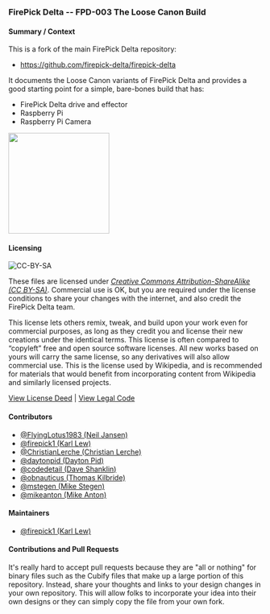 ### FirePick Delta -- FPD-003 The Loose Canon Build

#### Summary / Context

This is a fork of the main FirePick Delta repository:
* https://github.com/firepick-delta/firepick-delta

It documents the Loose Canon variants of FirePick Delta and provides a good starting point for a simple, bare-bones build that has:

* FirePick Delta drive and effector
* Raspberry Pi
* Raspberry Pi Camera

<a href="https://github.com/firepick1/FPD-LooseCanon/blob/dev/images/FPD-003.jpg"><img src="https://github.com/firepick1/FPD-LooseCanon/blob/dev/images/FPD-003.jpg" height=200px></a>

#### Licensing

![CC-BY-SA](http://upload.wikimedia.org/wikipedia/commons/thumb/d/d0/CC-BY-SA_icon.svg/320px-CC-BY-SA_icon.svg.png)

These files are licensed under [*Creative Commons Attribution-ShareAlike (CC BY-SA)*](https://creativecommons.org/licenses/by-sa/4.0/legalcode).  Commercial use is OK, but you are required under the license conditions to share your changes with the internet, and also credit the FirePick Delta team.


This license lets others remix, tweak, and build upon your work even for commercial purposes, as long as they credit you and license their new creations under the identical terms. This license is often compared to “copyleft” free and open source software licenses. All new works based on yours will carry the same license, so any derivatives will also allow commercial use. This is the license used by Wikipedia, and is recommended for materials that would benefit from incorporating content from Wikipedia and similarly licensed projects. 

[View License Deed](http://creativecommons.org/licenses/by-sa/4.0/) | [View Legal Code](https://creativecommons.org/licenses/by-sa/4.0/legalcode)

#### Contributors
* [@FlyingLotus1983 (Neil Jansen)](https://github.com/FlyingLotus1983)
* [@firepick1 (Karl Lew)](https://github.com/firepick1)
* [@ChristianLerche (Christian Lerche)](https://github.com/ChristianLerche)
* [@daytonpid (Dayton Pid)](https://github.com/daytonpid)
* [@codedetail (Dave Shanklin)](https://github.com/codedetail)
* [@obnauticus (Thomas Kilbride)](https://github.com/obnauticus)
* [@mstegen (Mike Stegen)](https://github.com/mstegen)
* [@mikeanton (Mike Anton)](https://github.com/mikeanton)

#### Maintainers
* [@firepick1 (Karl Lew)](https://github.com/firepick1)

#### Contributions and Pull Requests
It's really hard to accept pull requests because they are "all or nothing" for binary files such 
as the Cubify files that make up a large portion of this repository. 
Instead, share your thoughts and links to your design changes in your own repository.
This will allow folks to incorporate your idea into their own designs or they can simply copy the file
from your own fork.
